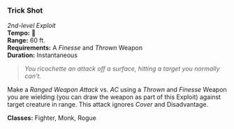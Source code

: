 ### Trick Shot
*2nd-level Exploit*  
**Tempo:** 🔷  
**Range:** 60 ft.  
**Requirements:** A *Finesse* and *Thrown* Weapon  
**Duration:** Instantaneous  

> *You ricochette an attack off a surface, hitting a target you normally can't.*

Make a *Ranged Weapon Attack* vs. *AC* using a *Thrown* and *Finesse* Weapon you are wielding (you can draw the weapon as part of this Exploit) against target creature in range. This attack ignores *Cover* and Disadvantage.

**Classes:** Fighter, Monk, Rogue
